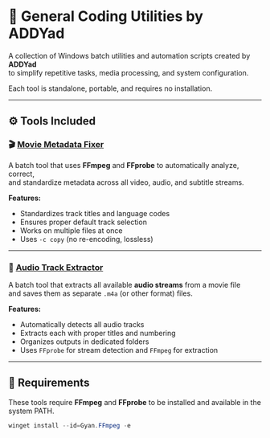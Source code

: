 # 🧰 General Coding Utilities by ADDYad

A collection of Windows batch utilities and automation scripts created by **ADDYad**  
to simplify repetitive tasks, media processing, and system configuration.

Each tool is standalone, portable, and requires no installation.

---

## ⚙️ Tools Included

### 🎬 [Movie Metadata Fixer](MovieMetadataFixer/)
A batch tool that uses **FFmpeg** and **FFprobe** to automatically analyze, correct,  
and standardize metadata across all video, audio, and subtitle streams.

**Features:**
- Standardizes track titles and language codes  
- Ensures proper default track selection  
- Works on multiple files at once  
- Uses `-c copy` (no re-encoding, lossless)

---

### 🎵 [Audio Track Extractor](AudioTrackExtractor/)
A batch tool that extracts all available **audio streams** from a movie file  
and saves them as separate `.m4a` (or other format) files.

**Features:**
- Automatically detects all audio tracks  
- Extracts each with proper titles and numbering  
- Organizes outputs in dedicated folders  
- Uses `FFprobe` for stream detection and `FFmpeg` for extraction

---

## 🧩 Requirements
These tools require **FFmpeg** and **FFprobe** to be installed and available in the system PATH.

```powershell
winget install --id=Gyan.FFmpeg -e

